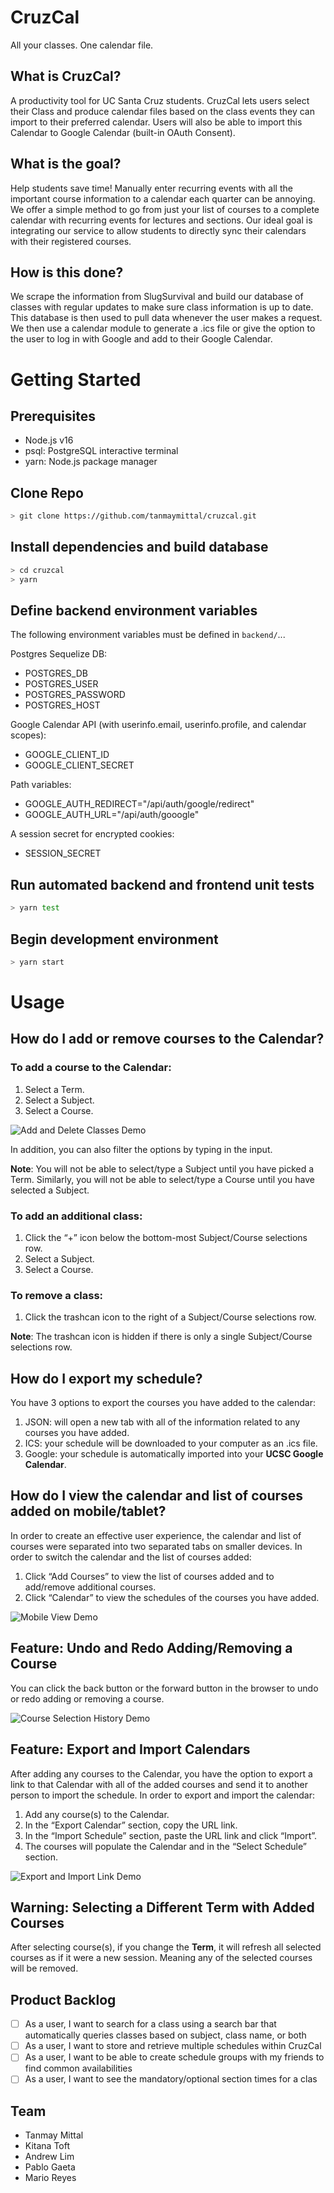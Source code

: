 # CruzCal

All your classes. One calendar file.

## What is CruzCal?

A productivity tool for UC Santa Cruz students. CruzCal lets users select their Class and produce calendar files based on the class events they can import to their preferred calendar. Users will also be able to import this Calendar to Google Calendar (built-in OAuth Consent).

## What is the goal?

Help students save time! Manually enter recurring events with all the important course information to a calendar each quarter can be annoying. We offer a simple method to go from just your list of courses to a complete calendar with recurring events for lectures and sections. Our ideal goal is integrating our service to allow students to directly sync their calendars with their registered courses.

## How is this done?

We scrape the information from SlugSurvival and build our database of classes with regular updates to make sure class information is up to date. This database is then used to pull data whenever the user makes a request. We then use a calendar module to generate a .ics file or give the option to the user to log in with Google and add to their Google Calendar.

# Getting Started

## Prerequisites

- Node.js v16
- psql: PostgreSQL interactive terminal
- yarn: Node.js package manager

## Clone Repo

```bash
> git clone https://github.com/tanmaymittal/cruzcal.git
```

## Install dependencies and build database

```bash
> cd cruzcal
> yarn
```

## Define backend environment variables

The following environment variables must be defined in `backend/`...

Postgres Sequelize DB:

- POSTGRES_DB
- POSTGRES_USER
- POSTGRES_PASSWORD
- POSTGRES_HOST

Google Calendar API (with userinfo.email, userinfo.profile, and calendar scopes):

- GOOGLE_CLIENT_ID
- GOOGLE_CLIENT_SECRET

Path variables:

- GOOGLE_AUTH_REDIRECT="/api/auth/google/redirect"
- GOOGLE_AUTH_URL="/api/auth/gooogle"

A session secret for encrypted cookies:

- SESSION_SECRET

## Run automated backend and frontend unit tests

```bash
> yarn test
```

## Begin development environment

```bash
> yarn start
```

# Usage

## How do I add or remove courses to the Calendar?

### To add a course to the Calendar:

1. Select a Term.
2. Select a Subject.
3. Select a Course.

![Add and Delete Classes Demo](frontend/apps/cruzcal/public/assets/images/add-and-delete-classes-demo.gif)

In addition, you can also filter the options by typing in the input.

**Note**: You will not be able to select/type a Subject until you have picked a Term. Similarly, you will not be able to select/type a Course until you have selected a Subject.

### To add an additional class:

1. Click the “+” icon below the bottom-most Subject/Course selections row.
2. Select a Subject.
3. Select a Course.

### To remove a class:

1. Click the trashcan icon to the right of a Subject/Course selections row.

**Note**: The trashcan icon is hidden if there is only a single Subject/Course selections row.

## How do I export my schedule?

You have 3 options to export the courses you have added to the calendar:

1. JSON: will open a new tab with all of the information related to any courses you have added.
2. ICS: your schedule will be downloaded to your computer as an .ics file.
3. Google: your schedule is automatically imported into your **UCSC Google Calendar**.

## How do I view the calendar and list of courses added on mobile/tablet?

In order to create an effective user experience, the calendar and list of courses were separated into two separated tabs on smaller devices. In order to switch the calendar and the list of courses added:

1. Click “Add Courses” to view the list of courses added and to add/remove additional courses.
2. Click “Calendar” to view the schedules of the courses you have added.

![Mobile View Demo](frontend/apps/cruzcal/public/assets/images/mobile-view-demo.gif)

## Feature: Undo and Redo Adding/Removing a Course

You can click the back button or the forward button in the browser to undo or redo adding or removing a course.

![Course Selection History Demo](frontend/apps/cruzcal/public/assets/images/course-selection-history-demo.gif)

## Feature: Export and Import Calendars

After adding any courses to the Calendar, you have the option to export a link to that Calendar with all of the added courses and send it to another person to import the schedule. In order to export and import the calendar:

1. Add any course(s) to the Calendar.
2. In the “Export Calendar” section, copy the URL link.
3. In the “Import Schedule” section, paste the URL link and click “Import”.
4. The courses will populate the Calendar and in the “Select Schedule” section.

![Export and Import Link Demo](frontend/apps/cruzcal/public/assets/images/export-and-import-link-demo.gif)

## Warning: Selecting a Different Term with Added Courses

After selecting course(s), if you change the **Term**, it will refresh all selected courses as if it were a new session. Meaning any of the selected courses will be removed.

## Product Backlog

- [ ] As a user, I want to search for a class using a search bar that automatically queries classes based on subject, class name, or both
- [ ] As a user, I want to store and retrieve multiple schedules within CruzCal
- [ ] As a user, I want to be able to create schedule groups with my friends to find common availabilities
- [ ] As a user, I want to see the mandatory/optional section times for a clas
## Team

- Tanmay Mittal
- Kitana Toft
- Andrew Lim
- Pablo Gaeta
- Mario Reyes

